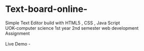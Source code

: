# Text-board-online-
Simple Text Editor build with HTML5 , CSS , Java Script <br>
UOK-computer science 1st year 2nd semester web development Assignment
<br><br>
Live Demo - 
